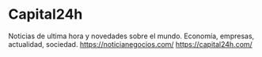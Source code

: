 # Capital24h
Noticias de ultima hora y novedades sobre el mundo. Economía, empresas, actualidad, sociedad. 
https://noticianegocios.com/
https://capital24h.com/
